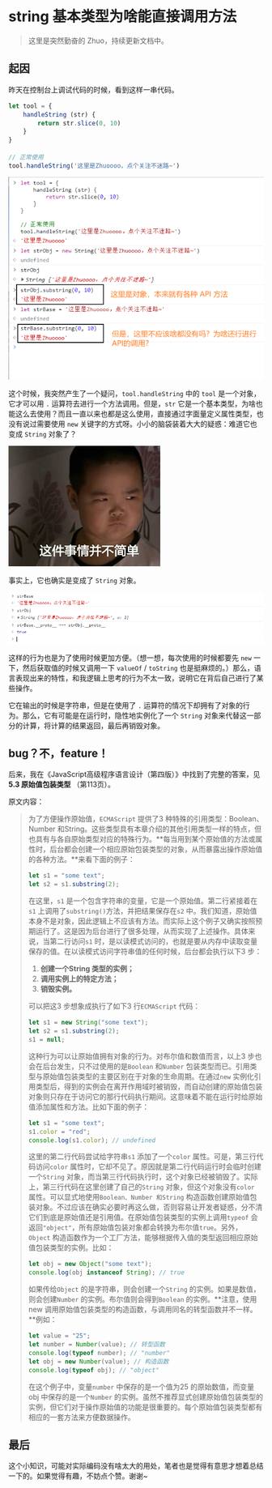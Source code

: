 # string 基本类型为啥能直接调用方法

> 这里是突然勤奋的 Zhuo，持续更新文档中。

## 起因

昨天在控制台上调试代码的时候，看到这样一串代码。

```js
let tool = {
    handleString (str) {
        return str.slice(0, 10)
    }
}

// 正常使用
tool.handleString('这里是Zhuoooo，点个关注不迷路~')
```

![](./img/string.png)

这个时候，我突然产生了一个疑问，`tool.handleString` 中的 `tool` 是一个对象，它才可以用 `.` 运算符去进行一个方法调用。但是，`str` 它是一个基本类型，为啥也能这么去使用？而且一直以来也都是这么使用，直接通过字面量定义属性类型，也没有说过需要使用 `new` 关键字的方式呀。小小的脑袋装着大大的疑惑：难道它也变成 `String` 对象了？

![](./img/bujiandan.jpg)

事实上，它也确实是变成了 `String` 对象。

![](./img/string2.png)

这样的行为也是为了使用时候更加方便。（想一想，每次使用的时候都要先 `new` 一下，然后获取值的时候又调用一下 `valueOf`  /  `toString` 也是挺麻烦的。）那么，语言表现出来的特性，和我逻辑上思考的行为不太一致，说明它在背后自己进行了某些操作。

它在输出的时候是字符串，但是在使用了 `.` 运算符的情况下却拥有了对象的行为。那么，它有可能是在运行时，隐性地实例化了一个 `String` 对象来代替这一部分的计算，将计算的结果返回，最后再销毁对象。

## bug？不，feature！

后来，我在《JavaScript高级程序语言设计（第四版）》中找到了完整的答案，见 **5.3 原始值包装类型** （第113页）。

原文内容：

> 为了方便操作原始值，`ECMAScript` 提供了3 种特殊的引用类型：Boolean、Number 和String。这些类型具有本章介绍的其他引用类型一样的特点，但也具有与各自原始类型对应的特殊行为。**每当用到某个原始值的方法或属性时，后台都会创建一个相应原始包装类型的对象，从而暴露出操作原始值的各种方法。**来看下面的例子：
>
> ```js
> let s1 = "some text";
> let s2 = s1.substring(2);
> ```
>
> 在这里，`s1` 是一个包含字符串的变量，它是一个原始值。第二行紧接着在`s1` 上调用了`substring()`方法，并把结果保存在`s2` 中。我们知道，原始值本身不是对象，因此逻辑上不应该有方法。而实际上这个例子又确实按照预期运行了。这是因为后台进行了很多处理，从而实现了上述操作。具体来说，当第二行访问`s1` 时，是以读模式访问的，也就是要从内存中读取变量保存的值。在以读模式访问字符串值的任何时候，后台都会执行以下3 步：
>
> 1. **创建一个String 类型的实例；**
> 2. **调用实例上的特定方法；**
> 3. **销毁实例。**
>
> 可以把这3 步想象成执行了如下3 行`ECMAScript` 代码：
>
> ```js
> let s1 = new String("some text");
> let s2 = s1.substring(2);
> s1 = null;
> ```
>
> 这种行为可以让原始值拥有对象的行为。对布尔值和数值而言，以上3 步也会在后台发生，只不过使用的是`Boolean` 和`Number` 包装类型而已。引用类型与原始值包装类型的主要区别在于对象的生命周期。在通过`new` 实例化引用类型后，得到的实例会在离开作用域时被销毁，而自动创建的原始值包装对象则只存在于访问它的那行代码执行期间。这意味着不能在运行时给原始值添加属性和方法。比如下面的例子：
>
> ```js
> let s1 = "some text";
> s1.color = "red";
> console.log(s1.color); // undefined
> ```
>
> 这里的第二行代码尝试给字符串`s1` 添加了一个`color` 属性。可是，第三行代码访问`color` 属性时，它却不见了。原因就是第二行代码运行时会临时创建一个`String` 对象，而当第三行代码执行时，这个对象已经被销毁了。实际上，第三行代码在这里创建了自己的`String` 对象，但这个对象没有`color` 属性。可以显式地使用`Boolean、Number 和String` 构造函数创建原始值包装对象。不过应该在确实必要时再这么做，否则容易让开发者疑惑，分不清它们到底是原始值还是引用值。在原始值包装类型的实例上调用`typeof` 会返回`"object"`，所有原始值包装对象都会转换为布尔值`true`。另外，`Object` 构造函数作为一个工厂方法，能够根据传入值的类型返回相应原始值包装类型的实例。比如：
>
> ```js
> let obj = new Object("some text");
> console.log(obj instanceof String); // true
> ```
>
> 如果传给`Object` 的是字符串，则会创建一个`String` 的实例。如果是数值，则会创建`Number` 的实例。布尔值则会得到`Boolean` 的实例。**注意，使用new 调用原始值包装类型的构造函数，与调用同名的转型函数并不一样。**例如：
>
> ```js
> let value = "25";
> let number = Number(value); // 转型函数
> console.log(typeof number); // "number"
> let obj = new Number(value); // 构造函数
> console.log(typeof obj); // "object"
> ```
>
> 在这个例子中，变量`number` 中保存的是一个值为25 的原始数值，而变量obj 中保存的是一个`Number` 的实例。虽然不推荐显式创建原始值包装类型的实例，但它们对于操作原始值的功能是很重要的。每个原始值包装类型都有相应的一套方法来方便数据操作。

## 最后

这个小知识，可能对实际编码没有啥太大的用处，笔者也是觉得有意思才想着总结一下的。如果觉得有趣，不妨点个赞。谢谢~
